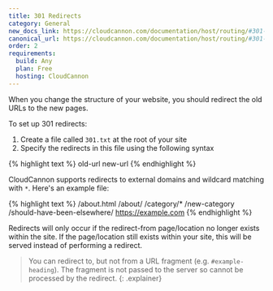 ```yaml
---
title: 301 Redirects
category: General
new_docs_link: https://cloudcannon.com/documentation/host/routing/#301-redirects
canonical_url: https://cloudcannon.com/documentation/host/routing/#301-redirects
order: 2
requirements:
  build: Any
  plan: Free
  hosting: CloudCannon
---
```


When you change the structure of your website, you should redirect the old URLs to the new pages.

To set up 301 redirects:

1. Create a file called `301.txt` at the root of your site
2. Specify the redirects in this file using the following syntax

{% highlight text %}
old-url new-url
{% endhighlight %}

CloudCannon supports redirects to external domains and wildcard matching with `*`. Here's an example file:

{% highlight text %}
/about.html /about/
/category/* /new-category
/should-have-been-elsewhere/ https://example.com
{% endhighlight %}

Redirects will only occur if the redirect-from page/location no longer exists within the site. If the page/location still exists within your site, this will be served instead of performing a redirect.

> You can redirect to, but not from a URL fragment (e.g. `#example-heading`). The fragment is not passed to the server so cannot be processed by the redirect.
{: .explainer}
